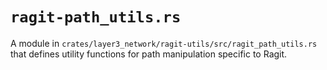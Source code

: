 # `ragit-path_utils.rs`

A module in `crates/layer3_network/ragit-utils/src/ragit_path_utils.rs` that defines utility functions for path manipulation specific to Ragit.